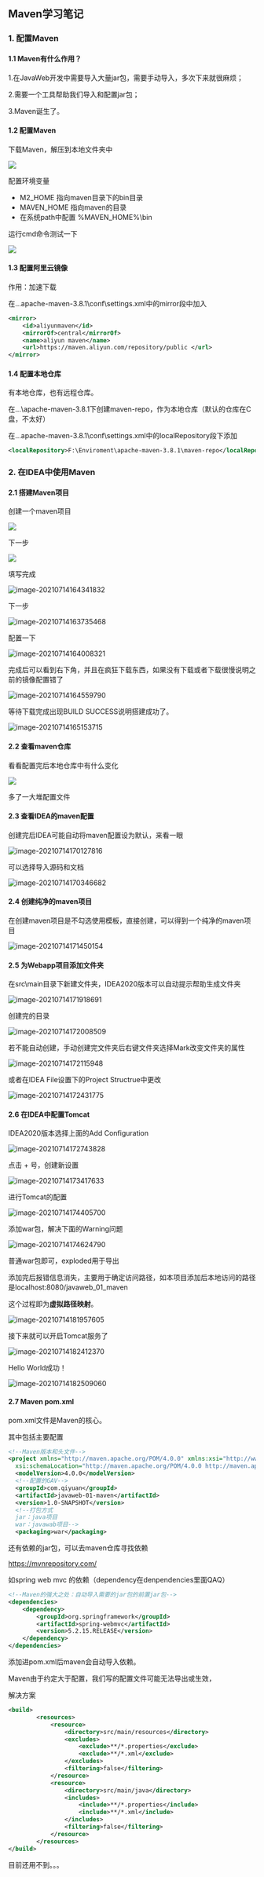 ## Maven学习笔记

### 1. 配置Maven

#### 1.1 Maven有什么作用？

1.在JavaWeb开发中需要导入大量jar包，需要手动导入，多次下来就很麻烦；

2.需要一个工具帮助我们导入和配置jar包；

3.Maven诞生了。

#### 1.2 配置Maven

下载Maven，解压到本地文件夹中

![](https://gitee.com/qiyuanc/markdown-picture/raw/master/picture/JavaWeb%E5%A4%8D%E4%B9%A0%E3%80%81Maven%E5%AD%A6%E4%B9%A0%E7%AC%94%E8%AE%B0/image-20210714154049552.png)

配置环境变量

- M2_HOME 指向maven目录下的bin目录
- MAVEN_HOME 指向maven的目录
- 在系统path中配置 %MAVEN_HOME%\bin

运行cmd命令测试一下

![](https://gitee.com/qiyuanc/markdown-picture/raw/master/picture/JavaWeb%E5%A4%8D%E4%B9%A0%E3%80%81Maven%E5%AD%A6%E4%B9%A0%E7%AC%94%E8%AE%B0/image-20210714160206113.png)

#### 1.3 配置阿里云镜像

作用：加速下载

在...apache-maven-3.8.1\conf\settings.xml中的mirror段中加入

```xml
<mirror>
    <id>aliyunmaven</id>
    <mirrorOf>central</mirrorOf>
    <name>aliyun maven</name>
    <url>https://maven.aliyun.com/repository/public </url>
</mirror>
```

#### 1.4 配置本地仓库

有本地仓库，也有远程仓库。

在...\apache-maven-3.8.1下创建maven-repo，作为本地仓库（默认的仓库在C盘，不太好）

在...apache-maven-3.8.1\conf\settings.xml中的localRepository段下添加

```xml
<localRepository>F:\Enviroment\apache-maven-3.8.1\maven-repo</localRepository>
```

### 2. 在IDEA中使用Maven

#### 2.1 搭建Maven项目

创建一个maven项目

![](https://gitee.com/qiyuanc/markdown-picture/raw/master/picture/JavaWeb%E5%A4%8D%E4%B9%A0%E3%80%81Maven%E5%AD%A6%E4%B9%A0%E7%AC%94%E8%AE%B0/image-20210714162655029.png)

下一步

![](https://gitee.com/qiyuanc/markdown-picture/raw/master/picture/JavaWeb%E5%A4%8D%E4%B9%A0%E3%80%81Maven%E5%AD%A6%E4%B9%A0%E7%AC%94%E8%AE%B0/image-20210714163426945.png)

填写完成

![image-20210714164341832](https://gitee.com/qiyuanc/markdown-picture/raw/master/picture/JavaWeb%E5%A4%8D%E4%B9%A0%E3%80%81Maven%E5%AD%A6%E4%B9%A0%E7%AC%94%E8%AE%B0/image-20210714163441832.png)

下一步

![image-20210714163735468](https://gitee.com/qiyuanc/markdown-picture/raw/master/picture/JavaWeb%E5%A4%8D%E4%B9%A0%E3%80%81Maven%E5%AD%A6%E4%B9%A0%E7%AC%94%E8%AE%B0/image-20210714163735468.png)

配置一下

![image-20210714164008321](https://gitee.com/qiyuanc/markdown-picture/raw/master/picture/JavaWeb%E5%A4%8D%E4%B9%A0%E3%80%81Maven%E5%AD%A6%E4%B9%A0%E7%AC%94%E8%AE%B0/image-20210714164008321.png)

完成后可以看到右下角，并且在疯狂下载东西，如果没有下载或者下载很慢说明之前的镜像配置错了

![image-20210714164559790](https://gitee.com/qiyuanc/markdown-picture/raw/master/picture/JavaWeb%E5%A4%8D%E4%B9%A0%E3%80%81Maven%E5%AD%A6%E4%B9%A0%E7%AC%94%E8%AE%B0/image-20210714164559790.png)

等待下载完成出现BUILD SUCCESS说明搭建成功了。

![image-20210714165153715](https://gitee.com/qiyuanc/markdown-picture/raw/master/picture/JavaWeb%E5%A4%8D%E4%B9%A0%E3%80%81Maven%E5%AD%A6%E4%B9%A0%E7%AC%94%E8%AE%B0/image-20210714165153715.png)

#### 2.2 查看maven仓库

看看配置完后本地仓库中有什么变化

![](https://gitee.com/qiyuanc/markdown-picture/raw/master/picture/JavaWeb%E5%A4%8D%E4%B9%A0%E3%80%81Maven%E5%AD%A6%E4%B9%A0%E7%AC%94%E8%AE%B0/image-20210714165748887.png)

多了一大堆配置文件

#### 2.3 查看IDEA的maven配置

创建完后IDEA可能自动将maven配置设为默认，来看一眼

![image-20210714170127816](https://gitee.com/qiyuanc/markdown-picture/raw/master/picture/JavaWeb%E5%A4%8D%E4%B9%A0%E3%80%81Maven%E5%AD%A6%E4%B9%A0%E7%AC%94%E8%AE%B0/image-20210714170127816.png)

可以选择导入源码和文档

![image-20210714170346682](https://gitee.com/qiyuanc/markdown-picture/raw/master/picture/JavaWeb%E5%A4%8D%E4%B9%A0%E3%80%81Maven%E5%AD%A6%E4%B9%A0%E7%AC%94%E8%AE%B0/image-20210714170346682.png)

#### 2.4 创建纯净的maven项目

在创建maven项目是不勾选使用模板，直接创建，可以得到一个纯净的maven项目

![image-20210714171450154](https://gitee.com/qiyuanc/markdown-picture/raw/master/picture/JavaWeb%E5%A4%8D%E4%B9%A0%E3%80%81Maven%E5%AD%A6%E4%B9%A0%E7%AC%94%E8%AE%B0/image-20210714171450154.png)

#### 2.5 为Webapp项目添加文件夹

在src\main目录下新建文件夹，IDEA2020版本可以自动提示帮助生成文件夹

![image-20210714171918691](https://gitee.com/qiyuanc/markdown-picture/raw/master/picture/JavaWeb%E5%A4%8D%E4%B9%A0%E3%80%81Maven%E5%AD%A6%E4%B9%A0%E7%AC%94%E8%AE%B0/image-20210714171918691.png)

创建完的目录

![image-20210714172008509](https://gitee.com/qiyuanc/markdown-picture/raw/master/picture/JavaWeb%E5%A4%8D%E4%B9%A0%E3%80%81Maven%E5%AD%A6%E4%B9%A0%E7%AC%94%E8%AE%B0/image-20210714172008509.png)

若不能自动创建，手动创建完文件夹后右键文件夹选择Mark改变文件夹的属性

![image-20210714172115948](https://gitee.com/qiyuanc/markdown-picture/raw/master/picture/JavaWeb%E5%A4%8D%E4%B9%A0%E3%80%81Maven%E5%AD%A6%E4%B9%A0%E7%AC%94%E8%AE%B0/image-20210714172115948.png)

或者在IDEA File设置下的Project Structrue中更改

![image-20210714172431775](https://gitee.com/qiyuanc/markdown-picture/raw/master/picture/JavaWeb%E5%A4%8D%E4%B9%A0%E3%80%81Maven%E5%AD%A6%E4%B9%A0%E7%AC%94%E8%AE%B0/image-20210714172431775.png)

#### 2.6 在IDEA中配置Tomcat

IDEA2020版本选择上面的Add Configuration

![image-20210714172743828](https://gitee.com/qiyuanc/markdown-picture/raw/master/picture/JavaWeb%E5%A4%8D%E4%B9%A0%E3%80%81Maven%E5%AD%A6%E4%B9%A0%E7%AC%94%E8%AE%B0/image-20210714172743828.png)

点击 + 号，创建新设置

![image-20210714173417633](https://gitee.com/qiyuanc/markdown-picture/raw/master/picture/JavaWeb%E5%A4%8D%E4%B9%A0%E3%80%81Maven%E5%AD%A6%E4%B9%A0%E7%AC%94%E8%AE%B0/image-20210714173417633.png)

进行Tomcat的配置

![image-20210714174405700](https://gitee.com/qiyuanc/markdown-picture/raw/master/picture/JavaWeb%E5%A4%8D%E4%B9%A0%E3%80%81Maven%E5%AD%A6%E4%B9%A0%E7%AC%94%E8%AE%B0/image-20210714174405700.png)

添加war包，解决下面的Warning问题

![image-20210714174624790](https://gitee.com/qiyuanc/markdown-picture/raw/master/picture/JavaWeb%E5%A4%8D%E4%B9%A0%E3%80%81Maven%E5%AD%A6%E4%B9%A0%E7%AC%94%E8%AE%B0/image-20210714174624790.png)

普通war包即可，exploded用于导出

添加完后报错信息消失，主要用于确定访问路径，如本项目添加后本地访问的路径是localhost:8080/javaweb_01_maven

这个过程即为**虚拟路径映射**。

![image-20210714181957605](https://gitee.com/qiyuanc/markdown-picture/raw/master/picture/JavaWeb%E5%A4%8D%E4%B9%A0%E3%80%81Maven%E5%AD%A6%E4%B9%A0%E7%AC%94%E8%AE%B0/image-20210714181957605.png)

接下来就可以开启Tomcat服务了

![image-20210714182412370](https://gitee.com/qiyuanc/markdown-picture/raw/master/picture/JavaWeb%E5%A4%8D%E4%B9%A0%E3%80%81Maven%E5%AD%A6%E4%B9%A0%E7%AC%94%E8%AE%B0/image-20210714182412370.png)

Hello World成功！

![image-20210714182509060](https://gitee.com/qiyuanc/markdown-picture/raw/master/picture/JavaWeb%E5%A4%8D%E4%B9%A0%E3%80%81Maven%E5%AD%A6%E4%B9%A0%E7%AC%94%E8%AE%B0/image-20210714182509060.png)

#### 2.7 Maven pom.xml

pom.xml文件是Maven的核心。

其中包括主要配置

```xml
<!--Maven版本和头文件-->
<project xmlns="http://maven.apache.org/POM/4.0.0" xmlns:xsi="http://www.w3.org/2001/XMLSchema-instance"
  xsi:schemaLocation="http://maven.apache.org/POM/4.0.0 http://maven.apache.org/xsd/maven-4.0.0.xsd">
  <modelVersion>4.0.0</modelVersion>
  <!--配置的GAV-->
  <groupId>com.qiyuan</groupId>
  <artifactId>javaweb-01-maven</artifactId>
  <version>1.0-SNAPSHOT</version>
  <!--打包方式
  jar：java项目
  war：javawab项目-->
  <packaging>war</packaging>
```

还有依赖的jar包，可以去maven仓库寻找依赖

https://mvnrepository.com/

如spring web mvc 的依赖（dependency在denpendencies里面QAQ）

```xml
<!--Maven的强大之处：自动导入需要的jar包的前置jar包-->
<dependencies>
    <dependency>
        <groupId>org.springframework</groupId>
        <artifactId>spring-webmvc</artifactId>
        <version>5.2.15.RELEASE</version>
    </dependency>
</dependencies>
```

添加进pom.xml后maven会自动导入依赖。

Maven由于约定大于配置，我们写的配置文件可能无法导出或生效，

解决方案

```xml
<build>
        <resources>
            <resource>
                <directory>src/main/resources</directory>
                <excludes>
                    <exclude>**/*.properties</exclude>
                    <exclude>**/*.xml</exclude>
                </excludes>
                <filtering>false</filtering>
            </resource>
            <resource>
                <directory>src/main/java</directory>
                <includes>
                    <include>**/*.properties</include>
                    <include>**/*.xml</include>
                </includes>
                <filtering>false</filtering>
            </resource>
        </resources>
</build>
```

目前还用不到。。。

#### 

